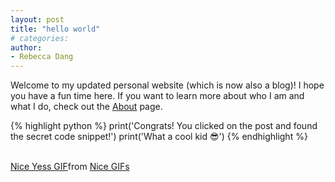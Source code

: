 ```yaml
---
layout: post
title: "hello world"
# categories:
author:
- Rebecca Dang
---
```


Welcome to my updated personal website (which is now also a blog)! I hope you have a fun time here. If you want to learn more about
who I am and what I do, check out the [About](/about) page.

{% highlight python %}
print('Congrats! You clicked on the post and found the secret code snippet!')
print('What a cool kid 😎')
{% endhighlight %}

<br>

<div class="tenor-gif-embed" data-postid="19587009" data-share-method="host" data-aspect-ratio="1.34454" data-width="100%"><a href="https://tenor.com/view/nice-yess-awesome-mr-robot-elliot-alderson-gif-19587009">Nice Yess GIF</a>from <a href="https://tenor.com/search/nice-gifs">Nice GIFs</a></div> <script type="text/javascript" async src="https://tenor.com/embed.js"></script>
